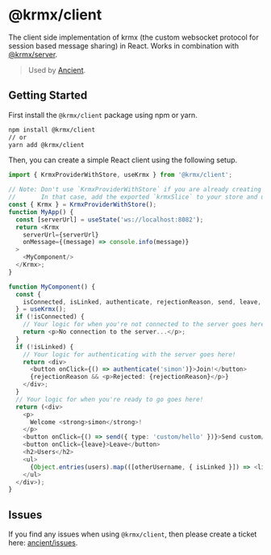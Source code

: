 # @krmx/client
The client side implementation of krmx (the custom websocket protocol for session based message sharing) in React. Works in combination with [@krmx/server](https://www.npmjs.com/package/@krmx/server).

> Used by [Ancient](https://github.com/simonkarman/ancient).

## Getting Started
First install the `@krmx/client` package using npm or yarn.
```bash
npm install @krmx/client
// or
yarn add @krmx/client
```

Then, you can create a simple React client using the following setup.
```typescript jsx
import { KrmxProviderWithStore, useKrmx } from '@krmx/client';

// Note: Don't use `KrmxProviderWithStore` if you are already creating a redux store in your app.
//       In that case, add the exported `krmxSlice` to your store and use `KrmxProvider` directly.
const { Krmx } = KrmxProviderWithStore();
function MyApp() {
  const [serverUrl] = useState('ws://localhost:8082');
  return <Krmx
    serverUrl={serverUrl}
    onMessage={(message) => console.info(message)}
  >
    <MyComponent/>
  </Krmx>;
}

function MyComponent() {
  const {
    isConnected, isLinked, authenticate, rejectionReason, send, leave, users,
  } = useKrmx();
  if (!isConnected) {
    // Your logic for when you're not connected to the server goes here!
    return <p>No connection to the server...</p>;
  }
  if (!isLinked) {
    // Your logic for authenticating with the server goes here!
    return <div>
      <button onClick={() => authenticate('simon')}>Join!</button>
      {rejectionReason && <p>Rejected: {rejectionReason}</p>}
    </div>;
  }
  // Your logic for when you're ready to go goes here!
  return (<div>
    <p>
      Welcome <strong>simon</strong>!
    </p>
    <button onClick={() => send({ type: 'custom/hello' })}>Send custom/hello</button>
    <button onClick={leave}>Leave</button>
    <h2>Users</h2>
    <ul>
      {Object.entries(users).map(([otherUsername, { isLinked }]) => <li key={otherUsername}>{isLinked ? '🟢' : '🔴'} {otherUsername}</li>)}
    </ul>
  </div>);
}
```

## Issues
If you find any issues when using `@krmx/client`, then please create a ticket here: [ancient/issues](https://github.com/simonkarman/ancient/issues).

